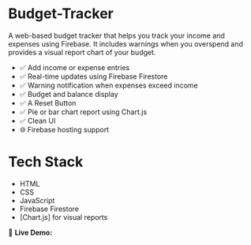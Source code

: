 # Budget-Tracker
A web-based budget tracker that helps you track your income and expenses using Firebase. It includes warnings when you overspend and provides a visual report chart of your budget.

- ✅ Add income or expense entries
- ✅ Real-time updates using Firebase Firestore
- ✅ Warning notification when expenses exceed income
- ✅ Budget and balance display
- ✅ A Reset Button
- ✅ Pie or bar chart report using Chart.js
- ✅ Clean UI
- 🌐 Firebase hosting support

# Tech Stack
- HTML
- CSS
- JavaScript
- Firebase Firestore
- [Chart.js] for visual reports

🔗 **Live Demo:**
